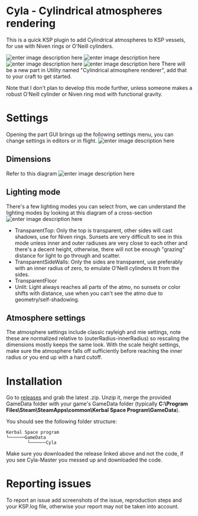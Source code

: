 
# Cyla - Cylindrical atmospheres rendering

This is a quick KSP plugin to add Cylindrical atmospheres to KSP vessels, for use with Niven rings or O'Neill cylinders.

![enter image description here](https://i.imgur.com/hq9F9iX.png)
![enter image description here](https://i.imgur.com/JQRay1I.png)
![enter image description here](https://i.imgur.com/vjlTNKB.png)
![enter image description here](https://i.imgur.com/A4mYvzG.png)
There will be a new part in Utility named "Cylindrical atmosphere renderer", add that to your craft to get started.

Note that I don't plan to develop this mode further, unless someone makes a robust O'Neill cylinder or Niven ring mod with functional gravity.
# Settings
Opening the part GUI brings up the following settings menu, you can change settings in editors or in flight.
![enter image description here](https://i.imgur.com/CLavprx.png)
## Dimensions
Refer to this diagram
![enter image description here](https://i.imgur.com/Ky4BINi.png)

## Lighting mode
There's a few lighting modes you can select from, we can understand the lighting modes by looking at this diagram of a cross-section
![enter image description here](https://i.imgur.com/wFH7jPW.png)

 - TransparentTop: Only the top is transparent, other sides will cast shadows, use for Niven rings. Sunsets are very difficult to see in this mode unless inner and outer radiuses are very close to each other and there's a decent height, otherwise, there will not be enough "grazing" distance for light to go through and scatter.
 - TransparentSideWalls: Only the sides are transparent, use preferably with an inner radius of zero, to emulate O'Neill cylinders lit from the sides.
 - TransparentFloor
 - Unlit: Light always reaches all parts of the atmo, no sunsets or color shifts with distance, use when you can't see the atmo due to geometry/self-shadowing.

## Atmosphere settings
The atmosphere settings include classic rayleigh and mie settings, note these are normalized relative to (outerRadius-innerRadius) so rescaling the dimensions mostly keeps the same look. With the scale height settings, make sure the atmosphere falls off sufficiently before reaching the inner radius or you end up with a hard cutoff.

# Installation
Go to [releases](https://github.com/LGhassen/Cyla/releases) and grab the latest .zip. Unzip it, merge the provided GameData folder with your game's GameData folder (typically **C:\Program Files\Steam\SteamApps\common\Kerbal Space Program\GameData**).

You should see the following folder structure:

```
Kerbal Space program
└──────GameData
		└──────Cyla
```

Make sure you downloaded the release linked above and not the code, if you see Cyla-Master you messed up and downloaded the code.

# Reporting issues

To report an issue add screenshots of the issue, reproduction steps and your KSP.log file, otherwise your report may not be taken into account.
